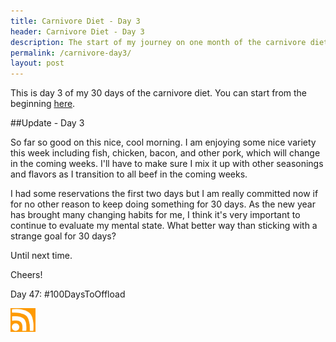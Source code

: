 ```yaml
---
title: Carnivore Diet - Day 3
header: Carnivore Diet - Day 3
description: The start of my journey on one month of the carnivore diet
permalink: /carnivore-day3/
layout: post
---
```


This is day 3 of my 30 days of the carnivore diet. You can start from the beginning [here](https://blog.mooreanalysis.com/carnivore1/).

##Update - Day 3

So far so good on this nice, cool morning. I am enjoying some nice variety this week including fish, chicken, bacon, and other pork, which will change in the coming weeks. I'll have to make sure I mix it up with other seasonings and flavors as I transition to all beef in the coming weeks.

I had some reservations the first two days but I am really committed now if for no other reason to keep doing something for 30 days. As the new year has brought many changing habits for me, I think it's very important to continue to evaluate my mental state. What better way than sticking with a strange goal for 30 days?

Until next time.

Cheers!

Day 47: #100DaysToOffload

<a href="https://blog.mooreanalysis.com/feed.xml"><img src="/assets/images/rss_feed.jpg" style="opacity:1;" width="40"/></a>

<!--

#image:
![automator-2](/assets/images/automator-2.png)

#link:
[contact page](https://blog.mooreanalysis.com/contact/)

#unordered list:
<ul>
  <li>I've sailed across the Atlantic</li>
  <li>I've been to Iceland</li>
  <li>I've been skydiving</li>
</ul>

#code block:
<pre style="line-height:.9;">
<code style="font-size:15px;">
  require 'Faker'

  $i = 0
  $num = 15370

  while $i < $num  do
    puts Faker::Restaurant.name
    $i +=1
  end
</code>
</pre>

#html code block - note the &lt and &gt:
<pre style="line-height:1;">
<code style="font-size:15px;">
  &lt;div class="main"&gt;
    &lt;h2><b>Most Recent Reviews</b></h2&gt;
    &lt;?php $lines = file('top3.txt');
    foreach($lines as $line){echo $line;}?><br&gt;
  &lt;/div&gt;
</code>
</pre>

-->
